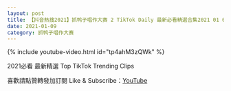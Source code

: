 ```yaml
---
layout: post
title: 【抖音熱搜2021】抓鸭子唱作大赛 2 TikTok Daily 最新必看精選合集2021 01 09
date: 2021-01-09
category: 抓鸭子唱作大赛
---
```


{% include youtube-video.html id="tp4ahM3zQWk" %}

2021必看 最新精選 Top TikTok Trending Clips

喜歡請點贊轉發加訂閱 Like & Subscribe：[YouTube](https://www.youtube.com/channel/UCAoR7VcanIPd04uEq_GIylA/videos)

